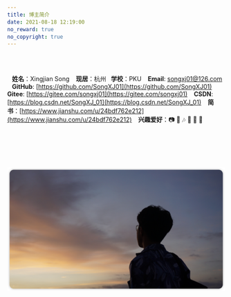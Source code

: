 ```yaml
---
title: 博主简介
date: 2021-08-18 12:19:00
no_reward: true
no_copyright: true
---
```


<br/><br/>

  <i class="fas fa-user"></i> &ensp; **姓名**：Xingjian Song
  <i class="fas fa-map-marker-alt"></i> &ensp; **现居**：杭州
  <i class="fas fa-graduation-cap"></i>&ensp;**学校**：PKU
  <i class="fas fa-envelope"></i> &ensp;  **Email**: songxj01@126.com 
  <i class="fab fa-github"></i>  &ensp;  **GitHub**: [https://github.com/SongXJ01](https://github.com/SongXJ01)
  <i class="fab fa-git-alt"></i>  &ensp; **Gitee**: [https://gitee.com/songxj01](https://gitee.com/songxj01)
  <i class="fab fa-blogger-b"></i>  &ensp; **CSDN**: [https://blog.csdn.net/SongXJ_01](https://blog.csdn.net/SongXJ_01)
  <i class="fas fa-book"></i>  &ensp; **简书**：[https://www.jianshu.com/u/24bdf762e212](https://www.jianshu.com/u/24bdf762e212)
  <i class="fab fa-gratipay"></i>  &ensp; **兴趣爱好**：📷 🏸 🎶 🎸 🏐 🎿


<br/><br/><br/><br/>

![](/images/photos/sxj/2.png)

<br/><br/><br/><br/>


<!-- 引入图标库 -->
<head> 
    <script defer src="https://use.fontawesome.com/releases/v5.15.4/js/all.js"></script> 
    <script defer src="https://use.fontawesome.com/releases/v5.0.13/js/v4-shims.js"></script> 
</head> 
<link rel="stylesheet" href="https://use.fontawesome.com/releases/v5.15.4/css/all.css">

